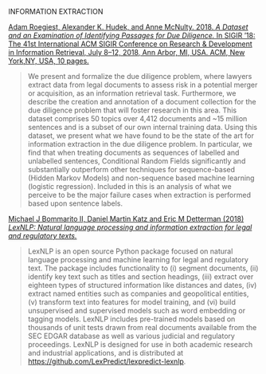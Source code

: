 

INFORMATION EXTRACTION

[Adam Roegiest, Alexander K. Hudek, and Anne McNulty. 2018. *A Dataset and an Examination of Identifying Passages for Due Diligence.* In SIGIR ’18: The 41st International ACM SIGIR Conference on Research & Development in Information Retrieval, July 8–12, 2018, Ann Arbor, MI, USA. ACM, New York,NY, USA, 10 pages.](https://doi.org/10.1145/3209978.3210015)
> We present and formalize the due diligence problem, where lawyers extract data from legal documents to assess risk in a potential merger or acquisition, as an information retrieval task. Furthermore, we describe the creation and annotation of a document collection for the due diligence problem that will foster research in this area. This dataset comprises 50 topics over 4,412 documents and ~15 million sentences and is a subset of our own internal training data.
> Using this dataset, we present what we have found to be the state of the art for information extraction in the due diligence problem. In particular, we find that when treating documents as sequences of labelled and unlabelled sentences, Conditional Random Fields significantly and substantially outperform other techniques for sequence-based (Hidden Markov Models) and non-sequence based machine learning (logistic regression). Included in this is an analysis of what we perceive to be the major failure cases when extraction is performed based upon sentence labels.

[Michael J Bommarito II, Daniel Martin Katz and Eric M Detterman (2018) *LexNLP: Natural language processing and information extraction for legal and regulatory texts.*](https://arxiv.org/pdf/1806.03688)
> LexNLP is an open source Python package focused on natural language processing and machine learning for legal and regulatory text. The package includes functionality to (i) segment documents, (ii) identify key text such as titles and section headings, (iii) extract over eighteen types of structured information like distances and dates, (iv) extract named entities such as companies and geopolitical entities, (v) transform text into features for model training, and (vi) build unsupervised and supervised models such as word embedding or tagging models. LexNLP includes pre-trained models based on thousands of unit tests drawn from real documents available from the SEC EDGAR database as well as various judicial and regulatory proceedings. LexNLP is designed for use in both academic research and industrial applications, and is distributed at https://github.com/LexPredict/lexpredict-lexnlp.
